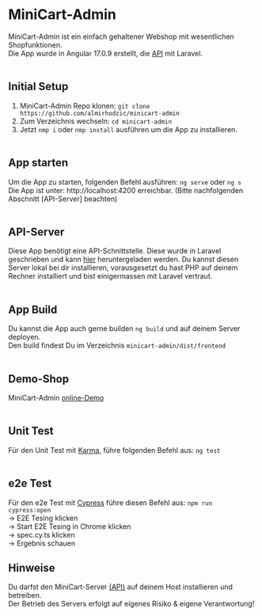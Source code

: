 # MiniCart-Admin
MiniCart-Admin ist ein einfach gehaltener Webshop mit wesentlichen Shopfunktionen.<br>
Die App wurde in Angular 17.0.9 erstellt, die [API](https://github.com/almirhodzic/minicart-server) mit Laravel.<br><br>

## Initial Setup
1. MiniCart-Admin Repo klonen: `git clone https://github.com/almirhodzic/minicart-admin`<br>
2. Zum Verzeichnis wechseln: `cd minicart-admin`
3. Jetzt `nmp i` oder `nmp install` ausführen um die App zu installieren.<br><br>

## App starten
Um die App zu starten, folgenden Befehl ausführen: `ng serve` oder `ng s`  
Die App ist unter: http://localhost:4200 erreichbar. (Bitte nachfolgenden Abschnitt [API-Server] beachten)<br><br>

## API-Server
Diese App benötigt eine API-Schnittstelle. Diese wurde in Laravel geschrieben und kann [hier](https://github.com/almirhodzic/minicart-server) heruntergeladen werden.
Du kannst diesen Server lokal bei dir installieren, vorausgesetzt du hast PHP auf deinem Rechner installiert und bist einigermassen mit Laravel vertraut.<br><br>

## App Build
Du kannst die App auch gerne builden `ng build` und auf deinem Server deployen.<br>
Den build findest Du im Verzeichnis `minicart-admin/dist/frontend`<br><br>

## Demo-Shop
MiniCart-Admin [online-Demo](https://minicart.ch)<br><br>

## Unit Test
Für den Unit Test mit [Karma](https://karma-runner.github.io/latest/index.html), führe folgenden Befehl aus: `ng test`<br><br>

## e2e Test
Für den e2e Test mit [Cypress](https://www.cypress.io/) führe diesen Befehl aus: `npm run cypress:open`<br>
-> E2E Tesing klicken<br>
-> Start E2E Tesing in Chrome klicken<br>
-> spec.cy.ts klicken<br>
-> Ergebnis schauen<br>

## Hinweise
Du darfst den MiniCart-Server [(API)](https://github.com/almirhodzic/minicart-server) auf deinem Host installieren und betreiben.  
Der Betrieb des Servers erfolgt auf eigenes Risiko & eigene Verantwortung!
